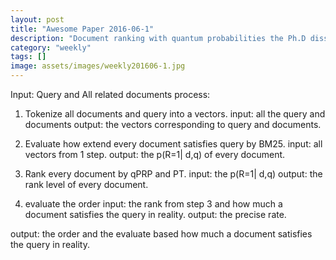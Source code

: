 ```yaml
---
layout: post
title: "Awesome Paper 2016-06-1"
description: "Document ranking with quantum probabilities the Ph.D dissertation"
category: "weekly" 
tags: []
image: assets/images/weekly201606-1.jpg
---
```

Input: Query and All related documents
process: 
1. Tokenize all documents and query into a vectors. 
input: all the query and documents <!--excerpt-->
output: the vectors corresponding to query and documents.

2. Evaluate how extend every document satisfies query by BM25.
input: all vectors from 1 step.
output: the p(R=1| d,q) of every document. 

3. Rank every document by qPRP and PT.
input: the p(R=1| d,q)
output: the rank level of every document.

4. evaluate the order 
input: the rank from step 3 and how much a document satisfies the query in reality.
output: the precise rate.

output: the order and the evaluate based how much a document satisfies the query in reality.

